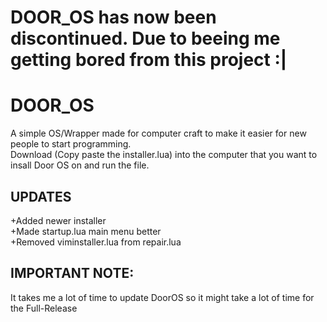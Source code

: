 # DOOR_OS has now been discontinued. Due to beeing me getting bored from this project :|
# DOOR_OS
A simple OS/Wrapper made for computer craft to make it easier for new people to start programming.<br>
Download (Copy paste the installer.lua) into the computer that you want to insall Door OS on and run the file.<br>
## UPDATES
+Added newer installer<br>
+Made startup.lua main menu better<br>
+Removed viminstaller.lua from repair.lua<br>

## IMPORTANT NOTE:
It takes me a lot of time to update DoorOS so it might take a lot of time for the Full-Release

